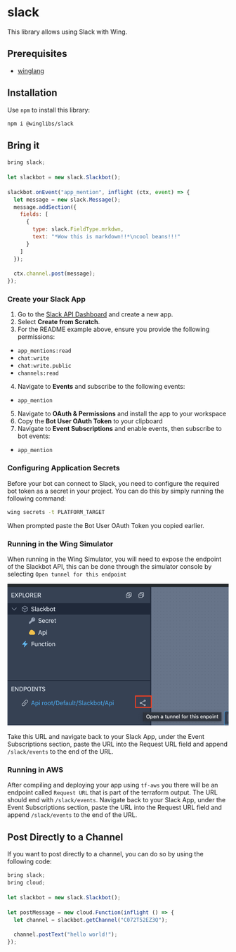 # slack

This library allows using Slack with Wing.

## Prerequisites

* [winglang](https://winglang.io)

## Installation

Use `npm` to install this library:

```sh
npm i @winglibs/slack
```
## Bring it

```js
bring slack;

let slackbot = new slack.Slackbot();

slackbot.onEvent("app_mention", inflight (ctx, event) => {
  let message = new slack.Message();
  message.addSection({
    fields: [
      {
        type: slack.FieldType.mrkdwn,
        text: "*Wow this is markdown!!*\ncool beans!!!"
      }
    ]
  });

  ctx.channel.post(message);
});
```

### Create your Slack App

1. Go to the [Slack API Dashboard](https://api.slack.com/apps) and create a new app.
2. Select **Create from Scratch**.
3. For the README example above, ensure you provide the following permissions:
  - `app_mentions:read`
  - `chat:write`
  - `chat:write.public`
  - `channels:read`
4. Navigate to **Events** and subscribe to the following events:
  - `app_mention`
5. Navigate to **OAuth & Permissions** and install the app to your workspace
6. Copy the **Bot User OAuth Token** to your clipboard
7. Navigate to **Event Subscriptions** and enable events, then subscribe to bot events:
  - `app_mention`

### Configuring Application Secrets

Before your bot can connect to Slack, you need to configure the required bot token as a secret in your project. You can do this by simply running the following command:

```sh
wing secrets -t PLATFORM_TARGET
```
When prompted paste the Bot User OAuth Token you copied earlier.

### Running in the Wing Simulator

When running in the Wing Simulator, you will need to expose the endpoint of the Slackbot API, this can be done through the simulator console by selecting `Open tunnel for this endpoint` 

![Open Tunnel](image.png)

Take this URL and navigate back to your Slack App, under the Event Subscriptions section, paste the URL into the Request URL field and append `/slack/events` to the end of the URL. 

### Running in AWS

After compiling and deploying your app using `tf-aws` you there will be an endpoint called `Request URL` that is part of the terraform output. The URL should end with `/slack/events`. Navigate back to your Slack App, under the Event Subscriptions section, paste the URL into the Request URL field and append `/slack/events` to the end of the URL.


## Post Directly to a Channel

If you want to post directly to a channel, you can do so by using the following code:

```js
bring slack;
bring cloud;

let slackbot = new slack.Slackbot();

let postMessage = new cloud.Function(inflight () => {
  let channel = slackbot.getChannel("C072T52EZ3Q");

  channel.postText("hello world!");
});
```